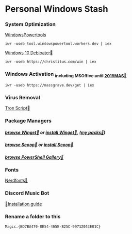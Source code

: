 # Personal Windows Stash
### **System Optimization**
 [WindowsPowertools](https://github.com/windows-powertool/Powertool)
```
iwr -useb tool.windowspowertool.workers.dev | iex
```
 [Windows 10 Debloater:link:](https://github.com/ChrisTitusTech/winutil)
```
iwr -useb https://christitus.com/win | iex
```
### **Windows Activation** <sub> including MSOffice until [2019](other/Setup64.exe)[MAS:link:](https://github.com/massgravel/Microsoft-Activation-Scripts/releases/tag/1.6)<sub/>

```
iwr -useb https://massgrave.dev/get | iex
```
### **Virus Removal**
 [Tron Script:link:](https://github.com/bmrf/tron)
### **Package Managers**
##### [browse Winget:link:](https://winstall.app/apps) or [install Winget:link:](https://github.com/microsoft/winget-cli/releases/tag/v1.4.10173), ([my packs:link:](https://winstall.app/users/1566339955248463873))
##### [browse Scoop:link:](https://scoop.sh) or [install Scoop:link:](https://github.com/ScoopInstaller/Install#readme)
##### [browse PowerShell Gallery:link:](https://www.powershellgallery.com/)
### **Fonts**
[Nerdfonts:link:](https://www.nerdfonts.com/font-downloads)

### **Discord Music Bot** 
[:link:Installation guide](https://just-some-bots.github.io/MusicBot/installing/windows/)
### **Rename a folder to this**
```
Magic.{ED7BA470-8E54-465E-825C-99712043E01C}
```
